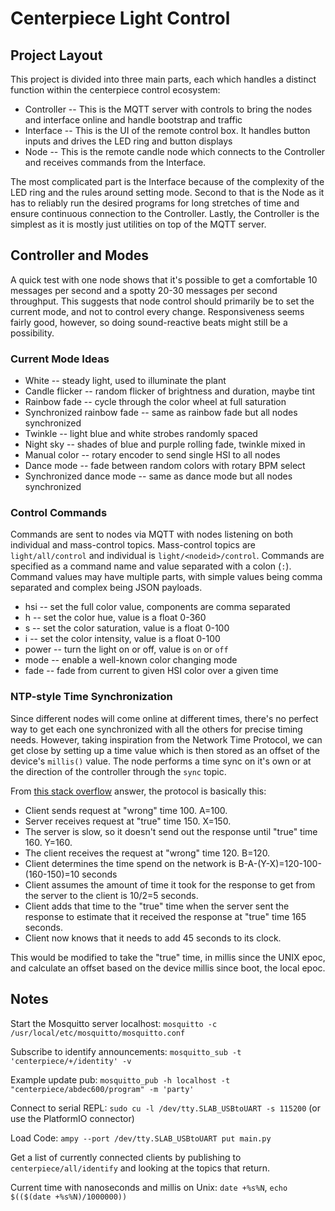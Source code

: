# Centerpiece Light Control

## Project Layout

This project is divided into three main parts, each which handles a distinct function within the centerpiece control ecosystem:

- Controller -- This is the MQTT server with controls to bring the nodes and interface online and handle bootstrap and traffic
- Interface -- This is the UI of the remote control box. It handles button inputs and drives the LED ring and button displays
- Node -- This is the remote candle node which connects to the Controller and receives commands from the Interface.

The most complicated part is the Interface because of the complexity of the LED ring and the rules around setting mode. Second to that is the Node as it has to reliably run the desired programs for long stretches of time and ensure continuous connection to the Controller. Lastly, the Controller is the simplest as it is mostly just utilities on top of the MQTT server.

## Controller and Modes

A quick test with one node shows that it's possible to get a comfortable 10 messages per second and a spotty 20-30 messages per second throughput. This suggests that node control should primarily be to set the current mode, and not to control every change. Responsiveness seems fairly good, however, so doing sound-reactive beats might still be a possibility.

### Current Mode Ideas

- White -- steady light, used to illuminate the plant
- Candle flicker -- random flicker of brightness and duration, maybe tint
- Rainbow fade -- cycle through the color wheel at full saturation
- Synchronized rainbow fade -- same as rainbow fade but all nodes synchronized
- Twinkle -- light blue and white strobes randomly spaced
- Night sky -- shades of blue and purple rolling fade, twinkle mixed in
- Manual color -- rotary encoder to send single HSI to all nodes
- Dance mode -- fade between random colors with rotary BPM select
- Synchronized dance mode -- same as dance mode but all nodes synchronized

### Control Commands

Commands are sent to nodes via MQTT with nodes listening on both individual and mass-control topics. Mass-control topics are `light/all/control` and individual is `light/<nodeid>/control`. Commands are specified as a command name and value separated with a colon (`:`). Command values may have multiple parts, with simple values being comma separated and complex being JSON payloads.

- hsi -- set the full color value, components are comma separated
- h -- set the color hue, value is a float 0-360
- s -- set the color saturation, value is a float 0-100
- i -- set the color intensity, value is a float 0-100
- power -- turn the light on or off, value is `on` or `off`
- mode -- enable a well-known color changing mode
- fade -- fade from current to given HSI color over a given time

### NTP-style Time Synchronization

Since different nodes will come online at different times, there's no perfect way to get each one synchronized with all the others for precise timing needs. However, taking inspiration from the Network Time Protocol, we can get close by setting up a time value which is then stored as an offset of the device's `millis()` value. The node performs a time sync on it's own or at the direction of the controller through the `sync` topic.

From [this stack overflow][so-ntp-answer] answer, the protocol is basically this:

- Client sends request at "wrong" time 100. A=100.
- Server receives request at "true" time 150. X=150.
- The server is slow, so it doesn't send out the response until "true" time 160. Y=160.
- The client receives the request at "wrong" time 120. B=120.
- Client determines the time spend on the network is B-A-(Y-X)=120-100-(160-150)=10 seconds
- Client assumes the amount of time it took for the response to get from the server to the client is 10/2=5 seconds.
- Client adds that time to the "true" time when the server sent the response to estimate that it received the response at "true" time 165 seconds.
- Client now knows that it needs to add 45 seconds to its clock.

This would be modified to take the "true" time, in millis since the UNIX epoc, and calculate an offset based on the device millis since boot, the local epoc.

[so-ntp-answer]: http://stackoverflow.com/a/1230826/772207

## Notes

Start the Mosquitto server localhost:
`mosquitto -c /usr/local/etc/mosquitto/mosquitto.conf`

Subscribe to identify announcements:
`mosquitto_sub -t 'centerpiece/+/identity' -v`

Example update pub:
`mosquitto_pub -h localhost -t "centerpiece/abdec600/program" -m 'party'`

Connect to serial REPL: `sudo cu -l /dev/tty.SLAB_USBtoUART -s 115200` (or use the PlatformIO connector)

Load Code: `ampy --port /dev/tty.SLAB_USBtoUART put main.py`

Get a list of currently connected clients by publishing to `centerpiece/all/identify` and looking at the topics that return.

Current time with nanoseconds and millis on Unix: `date +%s%N`, `echo $(($(date +%s%N)/1000000))`
